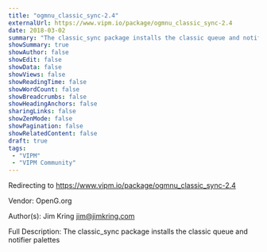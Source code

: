 ```yaml
---
title: "ogmnu_classic_sync-2.4"
externalUrl: https://www.vipm.io/package/ogmnu_classic_sync-2.4
date: 2018-03-02
summary: "The classic_sync package installs the classic queue and notifier palettes"
showSummary: true
showAuthor: false
showEdit: false
showData: false
showViews: false
showReadingTime: false
showWordCount: false
showBreadcrumbs: false
showHeadingAnchors: false
sharingLinks: false
showZenMode: false
showPagination: false
showRelatedContent: false
draft: true
tags:
 - "VIPM"
 - "VIPM Community"
---
```


Redirecting to https://www.vipm.io/package/ogmnu_classic_sync-2.4

Vendor: OpenG.org

Author(s): Jim Kring <jim@jimkring.com>
 
Full Description:
The classic_sync package installs the classic queue and notifier palettes